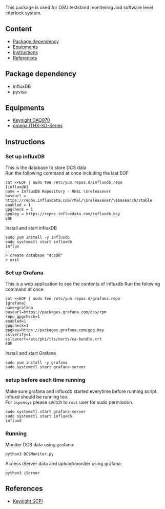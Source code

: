 This package is used for OSU teststand monitering and software level interlock system.

## Content
* [Package dependency](#package-dependency)
* [Equipments](#equipments)
* [Instructions](#instructions)
* [References](#references)

## Package dependency
- influxDB
- pyvisa

## Equipments
- [Keysight DAQ970](https://www.keysight.com/us/en/assets/9018-04738/user-manuals/9018-04738.pdf?success=true)
- [omega ITHX-SD-Series](https://www.omega.com/en-us/data-acquisition/data-loggers/ethernet-and-wireless-data-logging/p/ITHX-SD-Series)

## Instructions

### Set up influxDB
This is the database to store DCS data  
Run the following command at once including the last EOF

```
cat <<EOF | sudo tee /etc/yum.repos.d/influxdb.repo
[influxdb]
name = InfluxDB Repository - RHEL \$releasever
baseurl = https://repos.influxdata.com/rhel/\$releasever/\$basearch/stable
enabled = 1
gpgcheck = 1
gpgkey = https://repos.influxdata.com/influxdb.key
EOF
```

Install and start influxDB
```
sudo yum install -y influxdb
sudo systemctl start influxdb
influx
...
> create database "dcsDB"
> exit
```

### Set up Grafana
This is a web application to see the contents of influxdb
Run the folowing command at once

```
cat <<EOF | sudo tee /etc/yum.repos.d/grafana.repo
[grafana]
name=grafana
baseurl=https://packages.grafana.com/oss/rpm
repo_gpgcheck=1
enabled=1
gpgcheck=1
gpgkey=https://packages.grafana.com/gpg.key
sslverify=1
sslcacert=/etc/pki/tls/certs/ca-bundle.crt
EOF
```

Install and start Grafana
```
sudo yum install -y grafana
sudo systemctl start grafana-server
```

### setup before each time running
Make sure grafana and influxdb started everytime before running script.  
influxd should be running too.  
For `aspensys` please switch to `root` user for sudo permission.  
```
sudo systemctl start grafana-server
sudo systemctl start influxdb
influxd

```

### Running
Moniter DCS data using grafana:  
```
python3 DCSMoniter.py
```
Access iServer data and upload/moniter using grafana:
```
python3 iServer
```

## References
- [Keysight SCPI](http://literature.cdn.keysight.com/litweb/pdf/ads2001/esgprog/1prep8.html)
